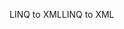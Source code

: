 <span data-ttu-id="987a5-101">LINQ to XML</span><span class="sxs-lookup"><span data-stu-id="987a5-101">LINQ to XML</span></span>